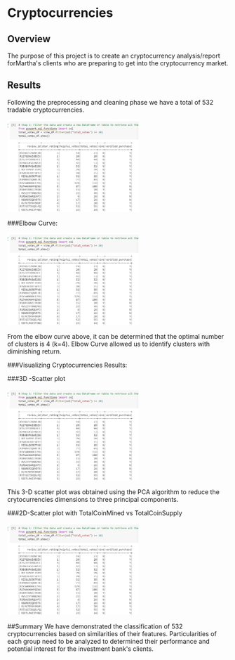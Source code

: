 # Cryptocurrencies

## Overview
The purpose of this project is to create an cryptocurrency analysis/report forMartha's clients who are preparing to get into the cryptocurrency market.

## Results
Following the preprocessing and cleaning phase we have a total of 532 tradable cryptocurrencies.

<img   src="https://github.com/patelnehap/Amazon_Vine_Analysis/blob/main/Images/GreaterThan20.JPG"  alt="Greater Than 20"  title="Greater than 20" style="display: inline-block; margin: 0 auto; max-width: 300px">

###Elbow Curve:

<img   src="https://github.com/patelnehap/Amazon_Vine_Analysis/blob/main/Images/GreaterThan20.JPG"  alt="Greater Than 20"  title="Greater than 20" style="display: inline-block; margin: 0 auto; max-width: 300px">

From the elbow curve above, it can be determined that the optimal number of clusters is 4 (k=4). Elbow Curve allowed us to identify clusters with diminishing return.

###Visualizing Cryptocurrencies Results:

###3D -Scatter plot 

<img   src="https://github.com/patelnehap/Amazon_Vine_Analysis/blob/main/Images/GreaterThan20.JPG"  alt="Greater Than 20"  title="Greater than 20" style="display: inline-block; margin: 0 auto; max-width: 300px">


This 3-D scatter plot was obtained using the PCA algorithm to reduce the crytocurrencies dimensions to three principal components.

###2D-Scatter plot with TotalCoinMined vs TotalCoinSupply

<img   src="https://github.com/patelnehap/Amazon_Vine_Analysis/blob/main/Images/GreaterThan20.JPG"  alt="Greater Than 20"  title="Greater than 20" style="display: inline-block; margin: 0 auto; max-width: 300px">

##Summary
We have demonstrated the classification of 532 cryptocurrencies based on similarities of their features.
Particularities of each group need to be analyzed to determined their performance and potential interest for the investment bank's clients.


